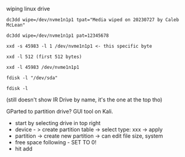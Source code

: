 wiping linux drive

```dc3dd wipe=/dev/nvme1n1p1 tpat="Media wiped on 20230727 by Caleb McLean"```  

```dc3dd wipe=/dev/nvme1n1p1 pat=12345678```



```xxd -s 45983 -l 1 /dev/nvme1n1p1 <- this specific byte```


```xxd -l 512 (first 512 bytes)```

```xxd -l 45983 /dev/nvme1n1p1```

```fdisk -l "/dev/sda"```

`fdisk -l`  

(still doesn't show IR Drive by name, it's the one at the top tho)

GParted to partition drive?
GUI tool on Kali.
- start by selecting drive in top right
- device - > create partition table -> select type: xxx -> apply
- partition -> create new partition -> can edit file size, system
- free space following - SET TO 0!
- hit add
